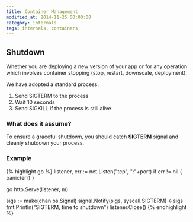 ```yaml
---
title: Container Management
modified_at: 2014-11-25 00:00:00
category: internals
tags: internals, containers,
---
```


## Shutdown

Whether you are deploying a new version of your app or for any operation which
involves container stopping (stop, restart, downscale, deployment).

We have adopted a standard process:

1. Send SIGTERM to the process
2. Wait 10 seconds
3. Send SIGKILL if the process is still alive

### What does it assume?

To ensure a graceful shutdown, you should catch __SIGTERM__ signal and
cleanly shutdown your process.

### Example

{% highlight go %}
listener, err := net.Listen("tcp", ":"+port)
if err != nil {
  panic(err)
}

go http.Serve(listener, m)

sigs := make(chan os.Signal)
signal.Notify(sigs, syscall.SIGTERM)
<-sigs
fmt.Println("SIGTERM, time to shutdown")
listener.Close()
{% endhighlight %}
